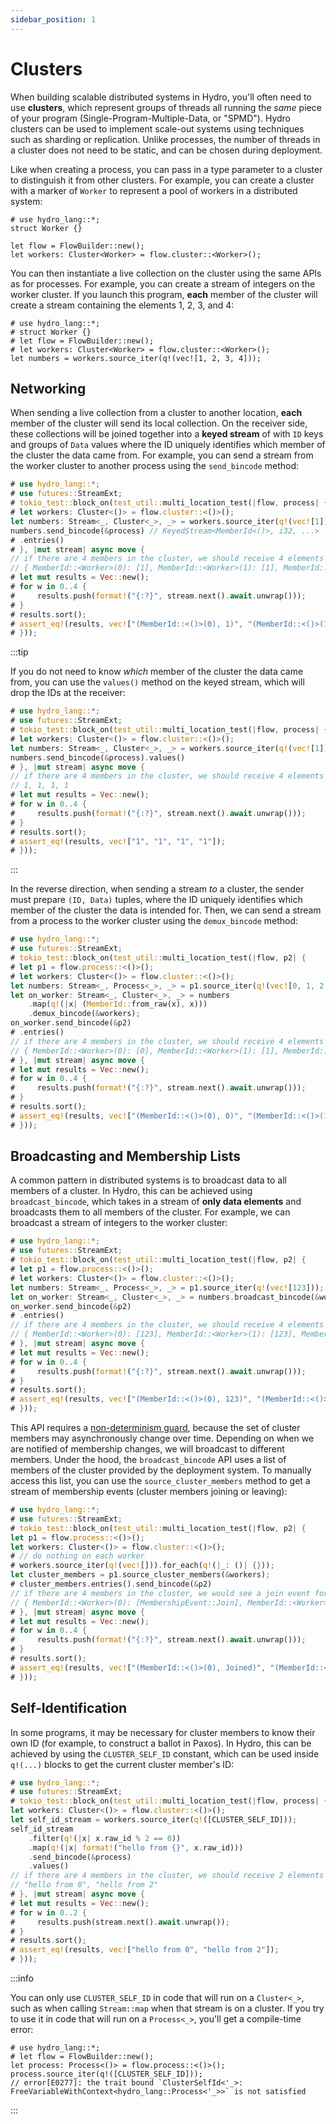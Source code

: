 ```yaml
---
sidebar_position: 1
---
```


# Clusters
When building scalable distributed systems in Hydro, you'll often need to use **clusters**, which represent groups of threads all running the _same_ piece of your program (Single-Program-Multiple-Data, or "SPMD"). Hydro clusters can be used to implement scale-out systems using techniques such as sharding or replication. Unlike processes, the number of threads in a cluster does not need to be static, and can be chosen during deployment.

Like when creating a process, you can pass in a type parameter to a cluster to distinguish it from other clusters. For example, you can create a cluster with a marker of `Worker` to represent a pool of workers in a distributed system:

```rust,no_run
# use hydro_lang::*;
struct Worker {}

let flow = FlowBuilder::new();
let workers: Cluster<Worker> = flow.cluster::<Worker>();
```

You can then instantiate a live collection on the cluster using the same APIs as for processes. For example, you can create a stream of integers on the worker cluster. If you launch this program, **each** member of the cluster will create a stream containing the elements 1, 2, 3, and 4:

```rust,no_run
# use hydro_lang::*;
# struct Worker {}
# let flow = FlowBuilder::new();
# let workers: Cluster<Worker> = flow.cluster::<Worker>();
let numbers = workers.source_iter(q!(vec![1, 2, 3, 4]));
```

## Networking
When sending a live collection from a cluster to another location, **each** member of the cluster will send its local collection. On the receiver side, these collections will be joined together into a **keyed stream** of with `ID` keys and groups of  `Data` values where the ID uniquely identifies which member of the cluster the data came from. For example, you can send a stream from the worker cluster to another process using the `send_bincode` method:

```rust
# use hydro_lang::*;
# use futures::StreamExt;
# tokio_test::block_on(test_util::multi_location_test(|flow, process| {
# let workers: Cluster<()> = flow.cluster::<()>();
let numbers: Stream<_, Cluster<_>, _> = workers.source_iter(q!(vec![1]));
numbers.send_bincode(&process) // KeyedStream<MemberId<()>, i32, ...>
# .entries()
# }, |mut stream| async move {
// if there are 4 members in the cluster, we should receive 4 elements
// { MemberId::<Worker>(0): [1], MemberId::<Worker>(1): [1], MemberId::<Worker>(2): [1], MemberId::<Worker>(3): [1] }
# let mut results = Vec::new();
# for w in 0..4 {
#     results.push(format!("{:?}", stream.next().await.unwrap()));
# }
# results.sort();
# assert_eq!(results, vec!["(MemberId::<()>(0), 1)", "(MemberId::<()>(1), 1)", "(MemberId::<()>(2), 1)", "(MemberId::<()>(3), 1)"]);
# }));
```

:::tip

If you do not need to know _which_ member of the cluster the data came from, you can use the `values()` method on the keyed stream, which will drop the IDs at the receiver:

```rust
# use hydro_lang::*;
# use futures::StreamExt;
# tokio_test::block_on(test_util::multi_location_test(|flow, process| {
# let workers: Cluster<()> = flow.cluster::<()>();
let numbers: Stream<_, Cluster<_>, _> = workers.source_iter(q!(vec![1]));
numbers.send_bincode(&process).values()
# }, |mut stream| async move {
// if there are 4 members in the cluster, we should receive 4 elements
// 1, 1, 1, 1
# let mut results = Vec::new();
# for w in 0..4 {
#     results.push(format!("{:?}", stream.next().await.unwrap()));
# }
# results.sort();
# assert_eq!(results, vec!["1", "1", "1", "1"]);
# }));
```

:::

In the reverse direction, when sending a stream _to_ a cluster, the sender must prepare `(ID, Data)` tuples, where the ID uniquely identifies which member of the cluster the data is intended for. Then, we can send a stream from a process to the worker cluster using the `demux_bincode` method:

```rust
# use hydro_lang::*;
# use futures::StreamExt;
# tokio_test::block_on(test_util::multi_location_test(|flow, p2| {
# let p1 = flow.process::<()>();
# let workers: Cluster<()> = flow.cluster::<()>();
let numbers: Stream<_, Process<_>, _> = p1.source_iter(q!(vec![0, 1, 2, 3]));
let on_worker: Stream<_, Cluster<_>, _> = numbers
    .map(q!(|x| (MemberId::from_raw(x), x)))
    .demux_bincode(&workers);
on_worker.send_bincode(&p2)
# .entries()
// if there are 4 members in the cluster, we should receive 4 elements
// { MemberId::<Worker>(0): [0], MemberId::<Worker>(1): [1], MemberId::<Worker>(2): [2], MemberId::<Worker>(3): [3] }
# }, |mut stream| async move {
# let mut results = Vec::new();
# for w in 0..4 {
#     results.push(format!("{:?}", stream.next().await.unwrap()));
# }
# results.sort();
# assert_eq!(results, vec!["(MemberId::<()>(0), 0)", "(MemberId::<()>(1), 1)", "(MemberId::<()>(2), 2)", "(MemberId::<()>(3), 3)"]);
# }));
```

## Broadcasting and Membership Lists
A common pattern in distributed systems is to broadcast data to all members of a cluster. In Hydro, this can be achieved using `broadcast_bincode`, which takes in a stream of **only data elements** and broadcasts them to all members of the cluster. For example, we can broadcast a stream of integers to the worker cluster:

```rust
# use hydro_lang::*;
# use futures::StreamExt;
# tokio_test::block_on(test_util::multi_location_test(|flow, p2| {
# let p1 = flow.process::<()>();
# let workers: Cluster<()> = flow.cluster::<()>();
let numbers: Stream<_, Process<_>, _> = p1.source_iter(q!(vec![123]));
let on_worker: Stream<_, Cluster<_>, _> = numbers.broadcast_bincode(&workers, nondet!(/** assuming stable membership */));
on_worker.send_bincode(&p2)
# .entries()
// if there are 4 members in the cluster, we should receive 4 elements
// { MemberId::<Worker>(0): [123], MemberId::<Worker>(1): [123], MemberId::<Worker>(2): [123, MemberId::<Worker>(3): [123] }
# }, |mut stream| async move {
# let mut results = Vec::new();
# for w in 0..4 {
#     results.push(format!("{:?}", stream.next().await.unwrap()));
# }
# results.sort();
# assert_eq!(results, vec!["(MemberId::<()>(0), 123)", "(MemberId::<()>(1), 123)", "(MemberId::<()>(2), 123)", "(MemberId::<()>(3), 123)"]);
# }));
```

This API requires a [non-determinism guard](../live-collections/determinism.md#unsafe-operations-in-hydro), because the set of cluster members may asynchronously change over time. Depending on when we are notified of membership changes, we will broadcast to different members. Under the hood, the `broadcast_bincode` API uses a list of members of the cluster provided by the deployment system. To manually access this list, you can use the `source_cluster_members` method to get a stream of membership events (cluster members joining or leaving):

```rust
# use hydro_lang::*;
# use futures::StreamExt;
# tokio_test::block_on(test_util::multi_location_test(|flow, p2| {
let p1 = flow.process::<()>();
let workers: Cluster<()> = flow.cluster::<()>();
# // do nothing on each worker
# workers.source_iter(q!(vec![])).for_each(q!(|_: ()| {}));
let cluster_members = p1.source_cluster_members(&workers);
# cluster_members.entries().send_bincode(&p2)
// if there are 4 members in the cluster, we would see a join event for each
// { MemberId::<Worker>(0): [MembershipEvent::Join], MemberId::<Worker>(2): [MembershipEvent::Join], ... }
# }, |mut stream| async move {
# let mut results = Vec::new();
# for w in 0..4 {
#     results.push(format!("{:?}", stream.next().await.unwrap()));
# }
# results.sort();
# assert_eq!(results, vec!["(MemberId::<()>(0), Joined)", "(MemberId::<()>(1), Joined)", "(MemberId::<()>(2), Joined)", "(MemberId::<()>(3), Joined)"]);
# }));
```

## Self-Identification
In some programs, it may be necessary for cluster members to know their own ID (for example, to construct a ballot in Paxos). In Hydro, this can be achieved by using the `CLUSTER_SELF_ID` constant, which can be used inside `q!(...)` blocks to get the current cluster member's ID:

```rust
# use hydro_lang::*;
# use futures::StreamExt;
# tokio_test::block_on(test_util::multi_location_test(|flow, process| {
let workers: Cluster<()> = flow.cluster::<()>();
let self_id_stream = workers.source_iter(q!([CLUSTER_SELF_ID]));
self_id_stream
    .filter(q!(|x| x.raw_id % 2 == 0))
    .map(q!(|x| format!("hello from {}", x.raw_id)))
    .send_bincode(&process)
    .values()
// if there are 4 members in the cluster, we should receive 2 elements
// "hello from 0", "hello from 2"
# }, |mut stream| async move {
# let mut results = Vec::new();
# for w in 0..2 {
#     results.push(stream.next().await.unwrap());
# }
# results.sort();
# assert_eq!(results, vec!["hello from 0", "hello from 2"]);
# }));
```

:::info

You can only use `CLUSTER_SELF_ID` in code that will run on a `Cluster<_>`, such as when calling `Stream::map` when that stream is on a cluster. If you try to use it in code that will run on a `Process<_>`, you'll get a compile-time error:

```compile_fail
# use hydro_lang::*;
# let flow = FlowBuilder::new();
let process: Process<()> = flow.process::<()>();
process.source_iter(q!([CLUSTER_SELF_ID]));
// error[E0277]: the trait bound `ClusterSelfId<'_>: FreeVariableWithContext<hydro_lang::Process<'_>>` is not satisfied
```

:::
